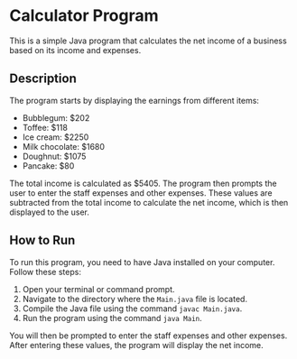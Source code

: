# Calculator Program

This is a simple Java program that calculates the net income of a business based on its income and expenses.

## Description

The program starts by displaying the earnings from different items:

- Bubblegum: $202
- Toffee: $118
- Ice cream: $2250
- Milk chocolate: $1680
- Doughnut: $1075
- Pancake: $80

The total income is calculated as $5405. The program then prompts the user to enter the staff expenses and other expenses. These values are subtracted from the total income to calculate the net income, which is then displayed to the user.

## How to Run

To run this program, you need to have Java installed on your computer. Follow these steps:

1. Open your terminal or command prompt.
2. Navigate to the directory where the `Main.java` file is located.
3. Compile the Java file using the command `javac Main.java`.
4. Run the program using the command `java Main`.

You will then be prompted to enter the staff expenses and other expenses. After entering these values, the program will display the net income.
